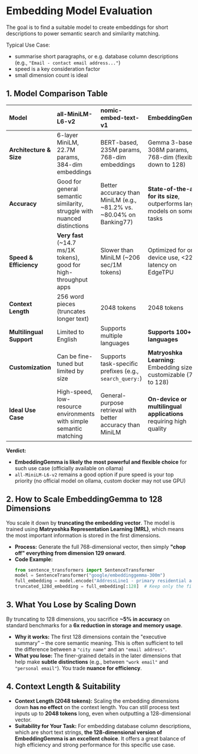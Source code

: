 # Embedding Model Evaluation

The goal is to find a suitable model to create embeddings for short descriptions to power semantic search and similarity matching.

Typical Use Case:

- summarise short paragraphs, or e.g. database column descriptions (e.g., `"Email - contact email address..."`)
- speed is a key consideration factor
- small dimension count is ideal

## 1. Model Comparison Table

| **Model**                | **all-MiniLM-L6-v2**                                                     | **nomic-embed-text-v1**                                             | **EmbeddingGemma**                                                         |
|:-------------------------|:-------------------------------------------------------------------------|:--------------------------------------------------------------------|:---------------------------------------------------------------------------|
| **Architecture & Size**  | 6-layer MiniLM, 22.7M params, 384-dim embeddings                         | BERT-based, 235M params, 768-dim embeddings                         | Gemma 3-based, 308M params, 768-dim (flexible down to 128)                 |
| **Accuracy**             | Good for general semantic similarity, struggle with nuanced distinctions | Better accuracy than MiniLM (e.g., ~81.2% vs. ~80.04% on Banking77) | **State-of-the-art for its size**, outperforms larger models on some tasks |
| **Speed & Efficiency**   | **Very fast** (~14.7 ms/1K tokens), good for high-throughput apps        | Slower than MiniLM (~206 sec/1M tokens)                             | Optimized for on-device use, <22ms latency on EdgeTPU                      |
| **Context Length**       | 256 word pieces (truncates longer text)                                  | 2048 tokens                                                         | 2048 tokens                                                                |
| **Multilingual Support** | Limited to English                                                       | Supports multiple languages                                         | **Supports 100+ languages**                                                |
| **Customization**        | Can be fine-tuned but limited by size                                    | Supports task-specific prefixes (e.g., `search_query:`)             | **Matryoshka Learning**: Embedding size customizable (768 to 128)          |
| **Ideal Use Case**       | High-speed, low-resource environments with simple semantic matching      | General-purpose retrieval with better accuracy than MiniLM          | **On-device or multilingual applications** requiring high quality          |

**Verdict:**

- **EmbeddingGemma is likely the most powerful and flexible choice** for such use case (officially available on ollama)
- `all-MiniLM-L6-v2` remains a good option if pure speed is your top priority (no official model on ollama, custom docker may not use GPU)

## 2. How to Scale EmbeddingGemma to 128 Dimensions

You scale it down by **truncating the embedding vector**. The model is trained using **Matryoshka Representation Learning (MRL)**, which means the most important information is stored in the first dimensions.

* **Process:** Generate the full 768-dimensional vector, then simply **"chop off" everything from dimension 129 onward**.
* **Code Example:**
  ```python
  from sentence_transformers import SentenceTransformer
  model = SentenceTransformer("google/embeddinggemma-300m")
  full_embedding = model.encode("AddressLine1 - primary residential address")
  truncated_128d_embedding = full_embedding[:128]  # Keep only the first 128 dimensions
  ```

## 3. What You Lose by Scaling Down

By truncating to 128 dimensions, you sacrifice **~5% in accuracy** on standard benchmarks for a **6x reduction in storage and memory usage**.

* **Why it works:** The first 128 dimensions contain the "executive summary" – the core semantic meaning. This is often sufficient to tell the difference between a `"city name"` and an `"email address"`.
* **What you lose:** The finer-grained details in the later dimensions that help make **subtle distinctions** (e.g., between `"work email"` and `"personal email"`). You trade **nuance for efficiency**.

## 4. Context Length & Suitability

* **Context Length (2048 tokens):** Scaling the embedding dimensions down **has no effect** on the context length. You can still process text inputs up to **2048 tokens** long, even when outputting a 128-dimensional vector.
* **Suitability for Your Task:** For embedding database column descriptions, which are short text strings, **the 128-dimensional version of EmbeddingGemma is an excellent choice**. It offers a great balance of high efficiency and strong performance for this specific use case.